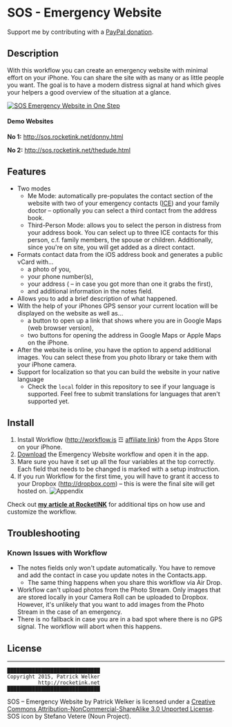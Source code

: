 # SOS - Emergency Website

Support me by contributing with a [PayPal donation][donation].

## Description

With this workflow you can create an emergency website with minimal effort on your iPhone. You can share the site with as many or as little people you want. The goal is to have a modern distress signal at hand which gives your helpers a good overview of the situation at a glance.

[![SOS Emergency Website in One Step][cover]][youtube]

#### Demo Websites

**No 1:** http://sos.rocketink.net/donny.html

**No 2:** http://sos.rocketink.net/thedude.html

## Features

- Two modes
    - Me Mode: automatically pre-populates the contact section of the website with two of your emergency contacts ([ICE][]) and your family doctor – optionally you can select a third contact from the address book.
    - Third-Person Mode: allows you to select the person in distress from your address book. You can select up to three ICE contacts for this person, c.f. family members, the spouse or children. Additionally, since you're on site,  you will get added as a direct contact.
- Formats contact data from the iOS address book and generates a public vCard with…
    - a photo of you,
    - your phone number(s),
    - your address ( – in case you got more than one it grabs the first),
    - and additional information in the notes field.
- Allows you to add a brief description of what happened.
- With the help of your iPhones GPS sensor your current location will be displayed on the website as well as…
    - a button to open up a link that shows where you are in Google Maps (web browser version),
    - two buttons for opening the address in Google Maps or Apple Maps on the iPhone.
- After the website is online, you have the option to append additional images. You can select these from you photo library or take them with your iPhone camera.
- Support for localization so that you can build the website in your native language
    - Check the `local` folder in this repository to see if your language is supported. Feel free to submit translations for languages that aren't supported yet.

## Install

1. Install Workflow (http://workflow.is ☲ [affiliate link][]) from the Apps Store on your iPhone.
2. [Download][workflow] the Emergency Website workflow and open it in the app.
3. Mare sure you have it set up all the four variables at the top correctly. Each field that needs to be changed is marked with a setup instruction.
4. If you run Workflow for the first time, you will have to grant it access to your Dropbox (http://dropbox.com) – this is were the final site will get hosted on.
        ![Appendix](http://rocketink.net//uploads/2015/2015-06-12-workflow-comments.png)

Check out [**my article at RocketINK**][source] for additional tips on how use and customize the workflow.

## Troubleshooting

### Known Issues with Workflow

- The notes fields only won't update automatically. You have to remove and add the contact in case you update notes in the Contacts.app.
    - The same thing happens when you share this workflow via Air Drop.
- Workflow can't upload photos from the Photo Stream. Only images that are stored locally in your Camera Roll can be uploaded to Dropbox. However, it's unlikely that you want to add images from the Photo Stream in the case of an emergency.
- There is no fallback in case you are in a bad spot where there is no GPS signal. The workflow will abort when this happens.

## License

------

``` 
██████████████████████████████ 
Copyright 2015, Patrick Welker
          http://rocketink.net
██████████████████████████████ 
```

SOS – Emergency Website by Patrick Welker is licensed under a [Creative Commons Attribution-NonCommercial-ShareAlike 3.0 Unported License][license]. SOS icon by Stefano Vetere  (Noun Project).

[source]: http://rocketink.net/2015/06/emergency-website.html
[license]: http://creativecommons.org/licenses/by-nc-sa/3.0/deed.en_US
[donation]: https://www.paypal.com/cgi-bin/webscr?cmd=_s-xclick&hosted_button_id=N8XY8C7ZDDULA
[affiliate link]: https://itunes.apple.com/us/app/workflow-powerful-automation/id915249334?mt=8&uo=4&at=10l8771&ct=github
[cover]: http://rocketink.net/uploads/2015/2015-06-12-youtube-cover.jpg
[youtube]: https://www.youtube.com/watch?v=OjrJ6FEBkwM&feature=youtu.be
[workflow-github]: https://github.com/pattulus/Workflows/raw/master/SOS%20Emergency%20Website/Emergency%20Website.wflow
[workflow]: https://workflow.is/workflows/5c6f208d351b449684710cdc1464282a
[ICE]: https://en.wikipedia.org/wiki/In_case_of_emergency